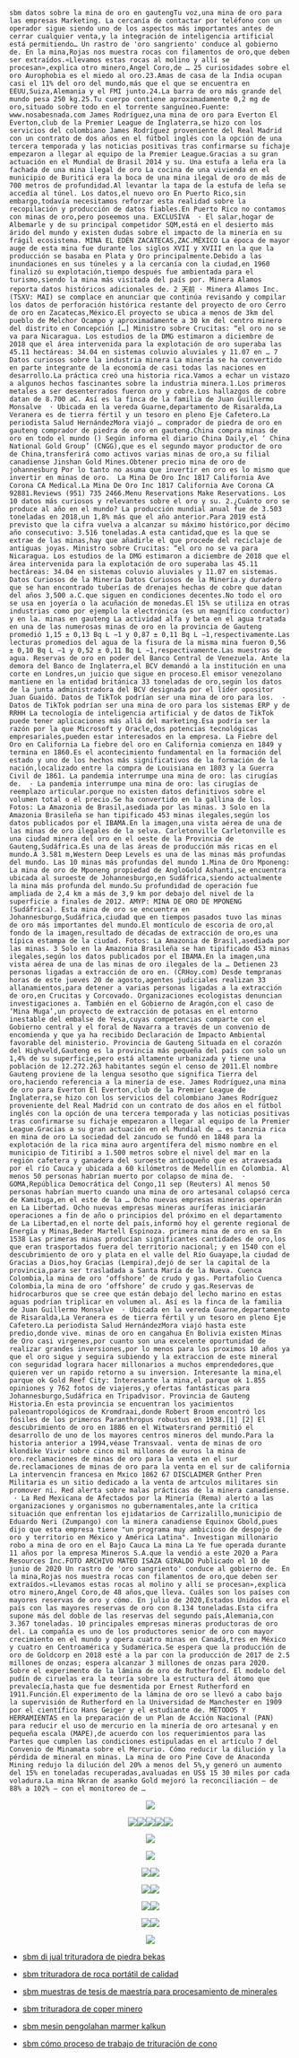 
```
sbm datos sobre la mina de oro en gautengTu voz,una mina de oro para las empresas Marketing. La cercanía de contactar por teléfono con un operador sigue siendo uno de los aspectos más importantes antes de cerrar cualquier venta,y la integración de inteligencia artificial está permitiendo… Un rastro de 'oro sangriento' conduce al gobierno de. En la mina,Rojas nos muestra rocas con filamentos de oro,que deben ser extraídos.«Llevamos estas rocas al molino y allí se procesan»,explica otro minero,Angel Coro,de … 25 curiosidades sobre el oro Aurophobia es el miedo al oro.23.Amas de casa de la India ocupan casi el 11% del oro del mundo,más que el que se encuentra en EEUU,Suiza,Alemania y el FMI junto.24.La barra de oro más grande del mundo pesa 250 kg.25.Tu cuerpo contiene aproximadamente 0,2 mg de oro,situado sobre todo en el torrente sanguíneo.Fuente: www.nosabesnada.com James Rodríguez,una mina de oro para Everton El Everton,club de la Premier League de Inglaterra,se hizo con los servicios del colombiano James Rodríguez proveniente del Real Madrid con un contrato de dos años en el fútbol inglés con la opción de una tercera temporada y las noticias positivas tras confirmarse su fichaje empezaron a llegar al equipo de la Premier League.Gracias a su gran actuación en el Mundial de Brasil 2014 y su. Una estufa a leña era la fachada de una mina ilegal de oro La cocina de una vivienda en el municipio de Buriticá era la boca de una mina ilegal de oro de más de 700 metros de profundidad.Al levantar la tapa de la estufa de leña se accedía al túnel. Los datos,el nuevo oro En Puerto Rico,sin embargo,todavía necesitamos reforzar esta realidad sobre la recopilación y producción de datos fiables.En Puerto Rico no contamos con minas de oro,pero poseemos una. EXCLUSIVA  · El salar,hogar de Albemarle y de su principal competidor SQM,está en el desierto más árido del mundo y existen dudas sobre el impacto de la minería en su frágil ecosistema. MINA EL EDÉN ZACATECAS,ZAC.MÉXICO La época de mayor auge de esta mina fue durante los siglos XVII y XVIII en la que la producción se basaba en Plata y Oro principalmente.Debido a las inundaciones en sus túneles y a la cercanía con la ciudad,en 1960 finalizó su explotación,tiempo después fue ambientada para el turismo,siendo la mina más visitada del país por. Minera Alamos reporta datos históricos adicionales de. 2 天前 · Minera Alamos Inc.(TSXV: MAI) se complace en anunciar que continúa revisando y compilar los datos de perforación histórica restante del proyecto de oro Cerro de oro en Zacatecas,México.El proyecto se ubica a menos de 3km del pueblo de Melchor Ocampo y aproximadamente a 30 km del centro minero del distrito en Concepción […] Ministro sobre Crucitas: “el oro no se va para Nicaragua. Los estudios de la DMG estimaron a diciembre de 2018 que el área intervenida para la explotación de oro superaba las 45.11 hectáreas: 34.04 en sistemas coluvio aluviales y 11.07 en … 7 Datos curiosos sobre la industria minera La minería se ha convertido en parte integrante de la economía de casi todas las naciones en desarrollo.La práctica creó una historia rica.Vamos a echar un vistazo a algunos hechos fascinantes sobre la industria minera.1.Los primeros metales a ser desenterrados fueron oro y cobre.Los hallazgos de cobre datan de 8.700 aC. Así es la finca de la familia de Juan Guillermo Monsalve  · Ubicada en la vereda Guarne,departamento de Risaralda,La Veranera es de tierra fértil y un tesoro en pleno Eje Cafetero.La periodista Salud HernándezMora viajó … comprador de piedra de oro en gauteng comprador de piedra de oro en gauteng.China compra minas de oro en todo el mundo () Según informa el diario China Daily,el ‘ China National Gold Group’ (CNGG),que es el segundo mayor productor de oro de China,transferirá como activos varias minas de oro,a su filial canadiense Jinshan Gold Mines.Obtener precio mina de oro de johannesburg Por lo tanto no asuma que invertir en oro es lo mismo que invertir en minas de oro.  La Mina De Oro Inc 1817 California Ave Corona CA Medical.La Mina De Oro Inc 1817 California Ave Corona CA 92881.Reviews (951) 735 2466.Menu Reservations Make Reservations. Los 10 datos más curiosos y relevantes sobre el oro y su. 2.¿Cuánto oro se produce al año en el mundo? La producción mundial anual fue de 3.503 toneladas en 2018,un 1,8% más que el año anterior.Para 2019 está previsto que la cifra vuelva a alcanzar su máximo histórico,por décimo año consecutivo: 3.516 toneladas.A esta cantidad,que es la que se extrae de las minas,hay que añadirle el que procede del reciclaje de antiguas joyas. Ministro sobre Crucitas: “el oro no se va para Nicaragua. Los estudios de la DMG estimaron a diciembre de 2018 que el área intervenida para la explotación de oro superaba las 45.11 hectáreas: 34.04 en sistemas coluvio aluviales y 11.07 en sistemas. Datos Curiosos de la Minería Datos Curiosos de la Minería.y duradero que se han encontrado tuberías de drenajes hechas de cobre que datan del años 3,500 a.C.que siguen en condiciones decentes.No todo el oro se usa en joyería o la acuñación de monedas.El 15% se utiliza en otras industrias como por ejemplo la electrónica (es un magnífico conductor) y en la. minas en gauteng La actividad alfa y beta en el agua tratada en una de las numerosas minas de oro en la provincia de Gauteng promedió 1,15 ± 0,13 Bq L −1 y 0,87 ± 0,11 Bq L −1,respectivamente.Las lecturas promedios del agua de la fisura de la misma mina fueron 0,56 ± 0,10 Bq L −1 y 0,52 ± 0,11 Bq L −1,respectivamente.Las muestras de agua. Reservas de oro en poder del Banco Central de Venezuela. Ante la demora del Banco de Inglaterra,el BCV demandó a la institución en una corte en Londres,un juicio que sigue en proceso.El emisor venezolano mantiene en la entidad británica 33 toneladas de oro,según los datos de la junta administradora del BCV designada por el líder opositor Juan Guaidó. Datos de TikTok podrían ser una mina de oro para los.  · Datos de TikTok podrían ser una mina de oro para los sistemas ERP y de RRHH La tecnología de inteligencia artificial y de datos de TikTok puede tener aplicaciones más allá del marketing.Esa podría ser la razón por la que Microsoft y Oracle,dos potencias tecnológicas empresariales,pueden estar interesados en la empresa. La Fiebre del Oro en California La fiebre del oro en California comienza en 1849 y termina en 1860.Es el acontecimiento fundamental en la formación del estado y uno de los hechos más significativos de la formación de la nación,localizado entre la compra de Louisiana en 1803 y la Guerra Civil de 1861. La pandemia interrumpe una mina de oro: las cirugías de.  · La pandemia interrumpe una mina de oro: las cirugías de reemplazo articular.porque no existen datos definitivos sobre el volumen total o el precio.Se ha convertido en la gallina de los. Fotos: La Amazonia de Brasil,asediada por las minas. 3 Solo en la Amazonia Brasileña se han tipificado 453 minas ilegales,según los datos publicados por el IBAMA.En la imagen,una vista aérea de una de las minas de oro ilegales de la selva. Carletonville Carletonville es una ciudad minera del oro en el oeste de la Provincia de Gauteng,Sudáfrica.Es una de las áreas de producción más ricas en el mundo.A 3.581 m,Western Deep Levels es una de las minas más profundas del mundo. Las 10 minas más profundas del mundo 1.Mina de Oro Mponeng: La mina de oro de Mponeng propiedad de AngloGold Ashanti,se encuentra ubicada al suroeste de Johannesburgo,en Sudáfrica,siendo actualmente la mina más profunda del mundo.Su profundidad de operación fue ampliada de 2,4 km a más de 3,9 km por debajo del nivel de la superficie a finales de 2012. AMYP: MINA DE ORO DE MPONENG (Sudáfrica). Esta mina de oro se encuentra en Johannesburgo,Sudáfrica,ciudad que en tiempos pasados tuvo las minas de oro más importantes del mundo.El montículo de escoria de oro,al fondo de la imagen,resultado de décadas de extracción de oro,es una típica estampa de la ciudad. Fotos: La Amazonia de Brasil,asediada por las minas. 3 Solo en la Amazonia Brasileña se han tipificado 453 minas ilegales,según los datos publicados por el IBAMA.En la imagen,una vista aérea de una de las minas de oro ilegales de la … Detienen 23 personas ligadas a extracción de oro en. (CRHoy.com) Desde tempranas horas de este jueves 20 de agosto,agentes judiciales realizan 33 allanamientos,para detener a varias personas ligadas a la extracción de oro,en Crucitas y Corcovado. Organizaciones ecologistas denuncian investigaciones a. También en el Gobierno de Aragón,con el caso de ‘Mina Muga’,un proyecto de extracción de potasas en el entorno inestable del embalse de Yesa,cuyas competencias comparte con el Gobierno central y el foral de Navarra a través de un convenio de encomienda y que ya ha recibido Declaración de Impacto Ambiental favorable del ministerio. Provincia de Gauteng Situada en el corazón del Highveld,Gauteng es la provincia más pequeña del país con solo un 1,4% de su superficie,pero está altamente urbanizada y tiene una población de 12.272.263 habitantes según el censo de 2011.El nombre Gauteng proviene de la lengua sesotho que significa Tierra del oro,haciendo referencia a la minería de ese. James Rodríguez,una mina de oro para Everton El Everton,club de la Premier League de Inglaterra,se hizo con los servicios del colombiano James Rodríguez proveniente del Real Madrid con un contrato de dos años en el fútbol inglés con la opción de una tercera temporada y las noticias positivas tras confirmarse su fichaje empezaron a llegar al equipo de la Premier League.Gracias a su gran actuación en el Mundial de … es tanznia rica en mina de oro La sociedad del zancudo se fundó en 1848 para la explotación de la rica mina auro argentífera del mismo nombre en el municipio de Titiribí a 1.500 metros sobre el nivel del mar en la región cafetera y ganadera del suroeste antioqueño que es atravesada por el río Cauca y ubicada a 60 kilómetros de Medellín en Colombia. Al menos 50 personas habrían muerto por colapso de mina de.  · GOMA,República Democrática del Congo,11 sep (Reuters) Al menos 50 personas habrían muerto cuando una mina de oro artesanal colapsó cerca de Kamituga,en el este de la … Ocho nuevas empresas mineras operarán en La Libertad. Ocho nuevas empresas mineras auríferas iniciarán operaciones a fin de año o principios del próximo en el departamento de La Libertad,en el norte del país,informó hoy el gerente regional de Energía y Minas,Beder Martell Espinoza. primera mina de oro en sa En 1538 Las primeras minas producían significantes cantidades de oro,los que eran trasportados fuera del territorio nacional; y en 1540 con el descubrimiento de oro y plata en el valle del Río Guayape,la ciudad de Gracias a Dios,hoy Gracias (Lempira),dejó de ser la capital de la provincia,para ser trasladada a Santa María de la Nueva. Cuenca Colombia,la mina de oro ‘offshore’ de crudo y gas. Portafolio Cuenca Colombia,la mina de oro ‘offshore’ de crudo y gas.Reservas de hidrocarburos que se cree que están debajo del lecho marino en estas aguas podrían triplicar en volumen al. Así es la finca de la familia de Juan Guillermo Monsalve  · Ubicada en la vereda Guarne,departamento de Risaralda,La Veranera es de tierra fértil y un tesoro en pleno Eje Cafetero.La periodista Salud HernándezMora viajó hasta este predio,donde vive. minas de oro en cangahua En Bolivia existen Minas de Oro casi virgenes,por cuanto son una excelente oportunidad de realizar grandes inversiones,por lo menos para los proximos 10 años ya que el oro sigue y seguira subiendo y la extraccion de este mineral con seguridad lograra hacer millonarios a muchos emprendedores,que quieren ver un rapido retorno a su inversion. Interesante la mina,el parque ok Gold Reef City: Interesante la mina,el parque ok 1.855 opiniones y 762 fotos de viajeros,y ofertas fantásticas para Johannesburgo,Sudáfrica en Tripadvisor. Provincia de Gauteng Historia.En esta provincia se encuentran los yacimientos paleoantropológicos de Kromdraai,donde Robert Broom encontró los fósiles de los primeros Paranthropus robustus en 1938.[1] [2] El descubrimiento de oro en 1886 en el Witwatersrand permitió el desarrollo de uno de los mayores centros mineros del mundo.Para la historia anterior a 1994,véase Transvaal. venta de minas de oro klondike Vivir sobre cinco mil millones de euros la mina de oro.reclamaciones de minas de oro para la venta en el sur de.reclamaciones de minas de oro para la venta en el sur de california La intervencin francesa en Mxico 1862 67 DISCLAIMER Gnther Pren Militaria es un sitio dedicado a la venta de artculos militares sin promover ni. Red alerta sobre malas prácticas de la minera canadiense.  · La Red Mexicana de Afectados por la Minería (Rema) alertó a las organizaciones y organismos no gubernamentales,ante la crítica situación que enfrentan los ejidatarios de Carrizalillo,municipio de Eduardo Neri (Zumpango) con la minera canadiense Equinox Gbold,pues dijo que esta empresa tiene "un programa muy ambicioso de despojo de oro y territorio en México y América Latina". Investigan millonario robo a mina de oro en el Bajo Cauca La mina La Ye fue operada durante 11 años por la empresa Mineros S.A.que la vendió a este 2020 a Para Resources Inc.FOTO ARCHIVO MATEO ISAZA GIRALDO Publicado el 10 de junio de 2020 Un rastro de 'oro sangriento' conduce al gobierno de. En la mina,Rojas nos muestra rocas con filamentos de oro,que deben ser extraídos.«Llevamos estas rocas al molino y allí se procesan»,explica otro minero,Angel Coro,de 48 años,que lleva. Cuáles son los países con mayores reservas de oro y cómo. En julio de 2020,Estados Unidos era el país con las mayores reservas de oro con 8.134 toneladas.Esta cifra supone más del doble de las reservas del segundo país,Alemania,con 3.367 toneladas. 10 principales empresas mineras productoras de oro del. La compañía es uno de los productores senior de oro con mayor crecimiento en el mundo y opera cuatro minas en Canadá,tres en México y cuatro en Centroamérica y Sudamérica.Se espera que la producción de oro de Goldcorp en 2018 esté a la par con la producción de 2017 de 2.5 millones de onzas; espera alcanzar 3 millones de onzas para 2020. Sobre el experimento de la lámina de oro de Rutherford. El modelo del pudín de ciruelas era la teoría sobre la estructura del átomo que prevalecía,hasta que fue desmentida por Ernest Rutherford en 1911.Función.El experimento de la lámina de oro se llevó a cabo bajo la supervisión de Rutherford en la Universidad de Manchester en 1909 por el científico Hans Geiger y el estudiante de. MÉTODOS Y HERRAMIENTAS en la preparación de un Plan de Acción Nacional (PAN) para reducir el uso de mercurio en la minería de oro artesanal y en pequeña escala (MAPE),de acuerdo con los requerimientos para las Partes que cumplen las condiciones estipuladas en el artículo 7 del Convenio de Minamata sobre el Mercurio. Cómo reducir la dilución y la pérdida de mineral en minas. La mina de oro Pine Cove de Anaconda Mining redujo la dilución del 20% a menos del 5%,y generó un aumento del 15% en toneladas recuperadas,avaluadas en US$ 15 30 miles por cada voladura.La mina Nkran de asanko Gold mejoró la reconciliación — de 88% a 102% — con el monitoreo de … 
```

<div align="center">

<a href="https://es-crusher.shibang-china.com/github&k=sbm+datos+sobre+la+mina+de+oro+en+gauteng"><img src="https://static.shibang-china.com/es/crusher/logo.jpg"></a>

<a href="https://es-crusher.shibang-china.com/github&k=sbm+datos+sobre+la+mina+de+oro+en+gauteng"><img src="https://static.shibang-china.com/es/crusher/index.jpg"></a><a href="https://es-crusher.shibang-china.com/material.htmlgithub&k=sbm+datos+sobre+la+mina+de+oro+en+gauteng"><img src="https://static.shibang-china.com/es/crusher/material.jpg"></a><a href="https://es-crusher.shibang-china.com/application.htmlgithub&k=sbm+datos+sobre+la+mina+de+oro+en+gauteng"><img src="https://static.shibang-china.com/es/crusher/application.jpg"></a><a href="https://es-crusher.shibang-china.com/aboutus.htmlgithub&k=sbm+datos+sobre+la+mina+de+oro+en+gauteng"><img src="https://static.shibang-china.com/es/crusher/aboutus.jpg"></a><a href="https://es-crusher.shibang-china.com/contact.htmlgithub&k=sbm+datos+sobre+la+mina+de+oro+en+gauteng"><img src="https://static.shibang-china.com/es/crusher/contact.jpg"></a>

<a href="https://es-crusher.shibang-china.com/github&k=sbm+datos+sobre+la+mina+de+oro+en+gauteng"><img src="https://static.shibang-china.com/es/crusher/banner.jpg"></a>

<a href="https://swt.shibang-china.com/github&k=sbm+datos+sobre+la+mina+de+oro+en+gauteng"><img src="https://static.shibang-china.com/es/crusher/text.jpg"></a>

<a href="https://swt.shibang-china.com/github&k=sbm+datos+sobre+la+mina+de+oro+en+gauteng"><img src="https://static.shibang-china.com/es/crusher/chat.jpg"></a><a href="https://es-crusher.shibang-china.com/contact.htmlgithub&k=sbm+datos+sobre+la+mina+de+oro+en+gauteng"><img src="https://static.shibang-china.com/es/crusher/message.jpg"></a>

<a href="https://es-crusher.shibang-china.com/products/pe.htmlgithub&k=sbm+datos+sobre+la+mina+de+oro+en+gauteng"><img src="https://static.shibang-china.com/es/crusher/pe.jpg"></a><a href="https://es-crusher.shibang-china.com/products/pf.htmlgithub&k=sbm+datos+sobre+la+mina+de+oro+en+gauteng"><img src="https://static.shibang-china.com/es/crusher/pf.jpg"></a>

<a href="https://es-crusher.shibang-china.com/products/hpt.htmlgithub&k=sbm+datos+sobre+la+mina+de+oro+en+gauteng"><img src="https://static.shibang-china.com/es/crusher/hpt.jpg"></a><a href="https://es-crusher.shibang-china.com/products/vsi.htmlgithub&k=sbm+datos+sobre+la+mina+de+oro+en+gauteng"><img src="https://static.shibang-china.com/es/crusher/vsi.jpg"></a>

<a href="https://es-crusher.shibang-china.com/products/klv.htmlgithub&k=sbm+datos+sobre+la+mina+de+oro+en+gauteng"><img src="https://static.shibang-china.com/es/crusher/klv.jpg"></a><a href="https://es-crusher.shibang-china.com/products/portable.htmlgithub&k=sbm+datos+sobre+la+mina+de+oro+en+gauteng"><img src="https://static.shibang-china.com/es/crusher/portable.jpg"></a>

<a href="https://swt.shibang-china.com/github&k=sbm+datos+sobre+la+mina+de+oro+en+gauteng"><img src="https://static.shibang-china.com/es/crusher/case.jpg"></a>

</div>


* [sbm di jual trituradora de piedra bekas](sbm%20di%20jual%20trituradora%20de%20piedra%20bekas.md)

* [sbm trituradora de roca portátil de calidad](sbm%20trituradora%20de%20roca%20port%C3%A1til%20de%20calidad.md)

* [sbm muestras de tesis de maestría para procesamiento de minerales](sbm%20muestras%20de%20tesis%20de%20maestr%C3%ADa%20para%20procesamiento%20de%20minerales.md)

* [sbm trituradora de coper minero](sbm%20trituradora%20de%20coper%20minero.md)

* [sbm mesin pengolahan marmer kalkun](sbm%20mesin%20pengolahan%20marmer%20kalkun.md)

* [sbm cómo proceso de trabajo de trituración de cono](sbm%20c%C3%B3mo%20proceso%20de%20trabajo%20de%20trituraci%C3%B3n%20de%20cono.md)
